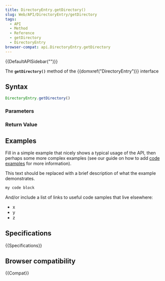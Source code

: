 ```yaml
---
title: DirectoryEntry.getDirectory()
slug: Web/API/DirectoryEntry/getDirectory
tags:
  - API
  - Method
  - Reference
  - getDirectory
  - DirectoryEntry
browser-compat: api.DirectoryEntry.getDirectory
---
```

{{DefaultAPISidebar("")}}

The **`getDirectory()`** method of the {{domxref("DirectoryEntry")}} interface 

## Syntax

```js
DirectoryEntry.getDirectory()
```

### Parameters



### Return Value



## Examples

Fill in a simple example that nicely shows a typical usage of the API, then perhaps some more complex examples (see our guide on how to add [code examples](/en-US/docs/MDN/Contribute/Structures/Code_examples) for more information).

This text should be replaced with a brief description of what the example demonstrates.

```js
my code block
```

And/or include a list of links to useful code samples that live elsewhere:

*   x
*   y
*   z

## Specifications

{{Specifications}}

## Browser compatibility

{{Compat}}

